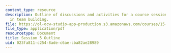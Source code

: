 ```yaml
---
content_type: resource
description: Outline of discussions and activities for a course session on leadership
  in team building.
file: https://ol-ocw-studio-app-production.s3.amazonaws.com/courses/15-316-building-and-leading-effective-teams-summer-2005/023fa811c2548adec6aecba82ae28989_5.pdf
file_type: application/pdf
resourcetype: Document
title: Session 5 Outline
uid: 023fa811-c254-8ade-c6ae-cba82ae28989
---
```

